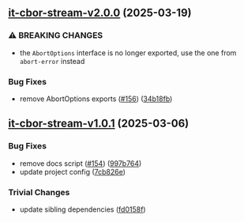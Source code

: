 ## [it-cbor-stream-v2.0.0](https://github.com/achingbrain/it/compare/it-cbor-stream-1.0.1...it-cbor-stream-2.0.0) (2025-03-19)

### ⚠ BREAKING CHANGES

* the `AbortOptions` interface is no longer exported, use the one from `abort-error` instead

### Bug Fixes

* remove AbortOptions exports ([#156](https://github.com/achingbrain/it/issues/156)) ([34b18fb](https://github.com/achingbrain/it/commit/34b18fb28bd60d05c98a7d6d41f4f7986a20c144))

## [it-cbor-stream-v1.0.1](https://github.com/achingbrain/it/compare/it-cbor-stream-1.0.0...it-cbor-stream-1.0.1) (2025-03-06)

### Bug Fixes

* remove docs script ([#154](https://github.com/achingbrain/it/issues/154)) ([997b764](https://github.com/achingbrain/it/commit/997b76487e5076d265e40add0f9c9aba6d20c148))
* update project config ([7cb826e](https://github.com/achingbrain/it/commit/7cb826ed356e8e43b7ffea51727096c2ce87fe21))

### Trivial Changes

* update sibling dependencies ([fd0158f](https://github.com/achingbrain/it/commit/fd0158f264168304a2dcd5a4e6a9113b00486599))
